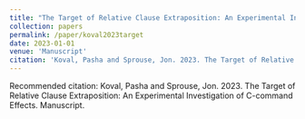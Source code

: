 ```yaml
---
title: "The Target of Relative Clause Extraposition: An Experimental Investigation of C-command Effects"
collection: papers
permalink: /paper/koval2023target
date: 2023-01-01
venue: 'Manuscript'
citation: 'Koval, Pasha and Sprouse, Jon. 2023. The Target of Relative Clause Extraposition: An Experimental Investigation of C-command Effects. Manuscript.'
---
```

Recommended citation: Koval, Pasha and Sprouse, Jon. 2023. The Target of Relative Clause Extraposition: An Experimental Investigation of C-command Effects. Manuscript.